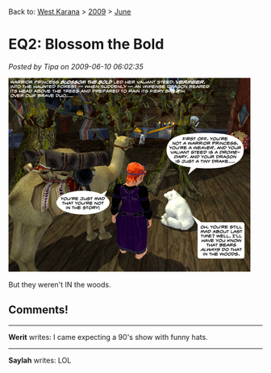Back to: [West Karana](/posts/westkarana.md) > [2009](/posts/2009/westkarana.md) > [June](./westkarana.md)
# EQ2: Blossom the Bold

*Posted by Tipa on 2009-06-10 06:02:35*

![Blossom the Bold](../../../uploads/2009/06/blossomthebold.jpg "Blossom the Bold")

But they weren't IN the woods.

## Comments!

---

**Werit** writes: I came expecting a 90's show with funny hats.

---

**Saylah** writes: LOL

